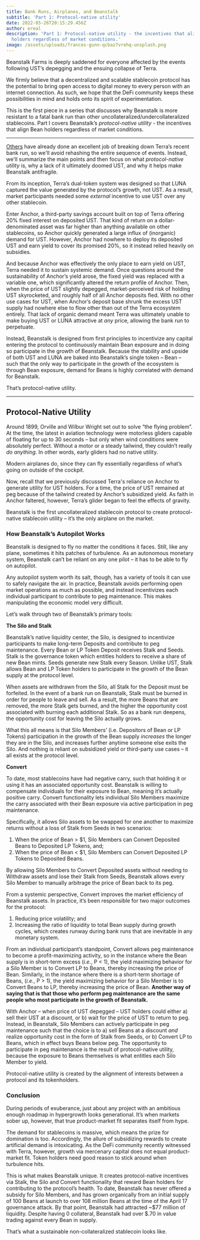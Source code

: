```yaml
---
title: Bank Runs, Airplanes, and Beanstalk
subtitle: 'Part 1: Protocol-native utility'
date: 2022-05-26T20:15:29.456Z
author: ereal
description: 'Part 1: Protocol-native utility - the incentives that align Bean
  holders regardless of market conditions.'
image: /assets/uploads/frances-gunn-qcbaz7vrehq-unsplash.png
---
```

Beanstalk Farms is deeply saddened for everyone affected by the events following UST’s depegging and the ensuing collapse of Terra. 

We firmly believe that a decentralized and scalable stablecoin protocol has the potential to bring open access to digital money to every person with an internet connection. As such, we hope that the DeFi community keeps these possibilities in mind and holds onto its spirit of experimentation.

This is the first piece in a series that discusses why Beanstalk is more resistant to a fatal bank run than other uncollateralized/undercollateralized stablecoins. Part I covers Beanstalk’s *protocol-native utility* - the incentives that align Bean holders regardless of market conditions.

- - -

[Others](https://twitter.com/jonwu_/status/1523793482850050048?s=20&t=efsPdgRtAc_mfnIO0tppUA) have already done an excellent job of breaking down Terra’s recent bank run, so we'll avoid rehashing the entire sequence of events. Instead, we'll summarize the main points and then focus on what *protocol-native utility* is, why a lack of it ultimately doomed UST, and why it helps make Beanstalk antifragile.

From its inception, Terra’s dual-token system was designed so that LUNA captured the value generated by the protocol’s growth, not UST. As a result, market participants needed some _external_ incentive to use UST over any other stablecoin.

Enter Anchor, a third-party savings account built on top of Terra offering 20% fixed interest on deposited UST. That kind of return on a dollar-denominated asset was far higher than anything available on other stablecoins, so Anchor quickly generated a large influx of (inorganic) demand for UST. However, Anchor had nowhere to deploy its deposited UST and earn yield to cover its promised 20%, so it instead relied heavily on subsidies.

And because Anchor was effectively the only place to earn yield on UST, Terra needed it to sustain systemic demand. Once questions around the sustainability of Anchor’s yield arose, the fixed yield was replaced with a variable one, which significantly altered the return profile of Anchor. Then, when the price of UST slightly depegged, market-perceived risk of holding UST skyrocketed, and roughly half of all Anchor deposits fled. With no other use cases for UST, when Anchor’s deposit base shrunk the excess UST supply had nowhere else to flow other than out of the Terra ecosystem entirely. That lack of organic demand meant Terra was ultimately unable to make buying UST or LUNA attractive at *any* price, allowing the bank run to perpetuate.

Instead, Beanstalk is designed from first principles to incentivize any capital entering the protocol to continuously maintain Bean exposure and in doing so participate in the growth of Beanstalk. Because the stability and upside of both UST and LUNA are baked into Beanstalk’s single token – Bean – such that the only way to participate in the growth of the ecosystem is through Bean exposure, demand for Beans is highly correlated with demand for Beanstalk. 

That’s protocol-native utility.

- - -

## Protocol-Native Utility

Around 1899, Orville and Wilbur Wright set out to solve “the flying problem”. At the time, the latest in aviation technology were motorless gliders capable of floating for up to 30 seconds – but only when wind conditions were absolutely perfect. Without a motor or a steady tailwind, they couldn’t really *do anything*. In other words, early gliders had no native utility.

Modern airplanes do, since they can fly essentially regardless of what’s going on outside of the cockpit. 

Now, recall that we previously discussed Terra's reliance on Anchor to generate utility for UST holders. For a time, the price of UST remained at peg because of the tailwind created by Anchor’s subsidized yield. As faith in Anchor faltered, however, Terra’s glider began to feel the effects of gravity.

Beanstalk is the first uncollateralized stablecoin protocol to create protocol-native stablecoin utility – it’s the only airplane on the market. 

### How Beanstalk’s Autopilot Works

Beanstalk is designed to fly no matter the conditions it faces. Still, like any plane, sometimes it hits patches of turbulence. As an autonomous monetary system, Beanstalk can’t be reliant on any one pilot – it has to be able to fly on autopilot. 

Any autopilot system worth its salt, though, has a variety of tools it can use to safely navigate the air. In practice, Beanstalk avoids performing open market operations as much as possible, and instead incentivizes each individual participant to contribute to peg maintenance. This makes manipulating the economic model very difficult. 

Let’s walk through two of Beanstalk’s primary tools:

**The Silo and Stalk**

Beanstalk’s native liquidity center, the Silo, is designed to incentivize participants to make long-term Deposits and contribute to peg maintenance. Every Bean or LP Token Deposit receives Stalk and Seeds. Stalk is the governance token which entitles holders to receive a share of new Bean mints. Seeds generate new Stalk every Season. Unlike UST, Stalk allows Bean and LP Token holders to participate in the growth of the Bean supply at the protocol level. 

When assets are withdrawn from the Silo, all Stalk for the Deposit must be forfeited. In the event of a bank run on Beanstalk, Stalk must be burned in order for people to leave and sell. As a result, the more Beans that are removed, the more Stalk gets burned, and the higher the opportunity cost associated with burning each additional Stalk. So as a bank run deepens, the opportunity cost for leaving the Silo actually grows.

What this all means is that Silo Members’ (i.e. Depositors of Bean or LP Tokens) participation in the growth of the Bean supply _increases_ the longer they are in the Silo, and increases further anytime someone else exits the Silo. And nothing is reliant on subsidized yield or third-party use cases – it all exists at the protocol level.

**Convert**

To date, most stablecoins have had negative carry, such that holding it or using it has an associated opportunity cost. Beanstalk is willing to compensate individuals for their exposure to Bean, meaning it’s actually positive carry. Convert functionality lets individual Silo Members maximize the carry associated with their Bean exposure via active participation in peg maintenance. 

Specifically, it allows Silo assets to be swapped for one another to maximize returns without a loss of Stalk from Seeds in two scenarios:

1. When the price of Bean > $1, Silo Members can Convert Deposited Beans to Deposited LP Tokens, and;
2. When the price of Bean &lt; $1, Silo Members can Convert Deposited LP Tokens to Deposited Beans.

By allowing Silo Members to Convert Deposited assets without needing to Withdraw assets and lose their Stalk from Seeds, Beanstalk allows every Silo Member to manually arbitrage the price of Bean back to its peg.

From a systemic perspective, Convert improves the market efficiency of Beanstalk assets. In practice, it’s been responsible for two major outcomes for the protocol: 

1. Reducing price volatility; and
2. Increasing the ratio of liquidity to total Bean supply during growth cycles, which creates runway during bank runs that are inevitable in any monetary system.

From an individual participant’s standpoint, Convert allows peg maintenance to become a profit-maximizing activity, so in the instance where the Bean supply is in short-term excess (*i.e.*, P &lt; 1), the yield maximizing behavior for a Silo Member is to Convert LP to Beans, thereby increasing the price of Bean. Similarly, in the instance where there is a short-term shortage of Beans, (*i.e.*, P > 1), the yield maximizing behavior for a Silo Member is to Convert Beans to LP, thereby increasing the price of Bean. **Another way of saying that is that those who perform peg maintenance are the same people who most participate in the growth of Beanstalk.** 

With Anchor – when price of UST depegged – UST holders could either a) sell their UST at a discount, or b) wait for the price of UST to return to peg. Instead, in Beanstalk, Silo Members can actively participate in peg maintenance such that the choice is to a) sell Beans at a discount *and* realize opportunity cost in the form of Stalk from Seeds, or b) Convert LP to Beans, which in effect buys Beans below peg. The opportunity to participate in peg maintenance is the result of protocol-native utility, because the exposure to Beans themselves is what entitles each Silo Member to yield. 

Protocol-native utility is created by  the alignment of interests between a protocol and its tokenholders. 

### Conclusion

During periods of exuberance, just about any project with an ambitious enough roadmap in hypergrowth looks generational. It’s when markets sober up, however, that true product-market fit separates itself from hype. 

The demand for stablecoins is massive, which means the prize for domination is too. Accordingly, the allure of subsidizing rewards to create artificial demand is intoxicating. As the DeFi community recently witnessed with Terra, however, growth via mercenary capital does not equal product-market fit. Token holders need good reason to stick around when turbulence hits.

This is what makes Beanstalk unique. It creates protocol-native incentives via Stalk, the Silo and Convert functionality that reward Bean holders for contributing to the protocol’s health. To date, Beanstalk has never offered a subsidy for Silo Members, and has grown organically from an initial supply of 100 Beans at launch to over 108 million Beans at the time of the April 17 governance attack. By that point, Beanstalk had attracted ~$77 million of liquidity. Despite having 0 collateral, Beanstalk had over $.70 in value trading against every Bean in supply. 

That’s what a sustainable non-collateralized stablecoin looks like.